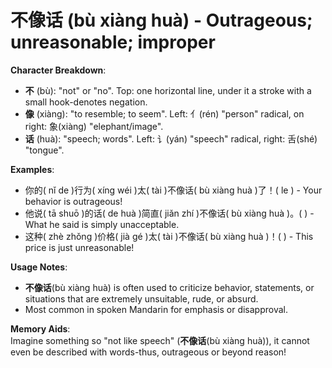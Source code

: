 # **不像话 (bù xiàng huà) - Outrageous; unreasonable; improper**

**Character Breakdown**:  
- **不** (bù): "not" or "no". Top: one horizontal line, under it a stroke with a small hook-denotes negation.  
- **像** (xiàng): "to resemble; to seem". Left: 亻(rén) "person" radical, on right: 象(xiàng) "elephant/image".  
- **话** (huà): "speech; words". Left: 讠(yán) "speech" radical, right: 舌(shé) "tongue".

**Examples**:  
- 你的( nǐ de )行为( xíng wéi )太( tài )不像话( bù xiàng huà )了！( le ) - Your behavior is outrageous!  
- 他说( tā shuō )的话( de huà )简直( jiǎn zhí )不像话( bù xiàng huà )。( ) - What he said is simply unacceptable.  
- 这种( zhè zhǒng )价格( jià gé )太( tài )不像话( bù xiàng huà )！( ) - This price is just unreasonable!

**Usage Notes**:  
- **不像话**(bù xiàng huà) is often used to criticize behavior, statements, or situations that are extremely unsuitable, rude, or absurd.  
- Most common in spoken Mandarin for emphasis or disapproval.

**Memory Aids**:  
Imagine something so "not like speech" (**不像话**(bù xiàng huà)), it cannot even be described with words-thus, outrageous or beyond reason!